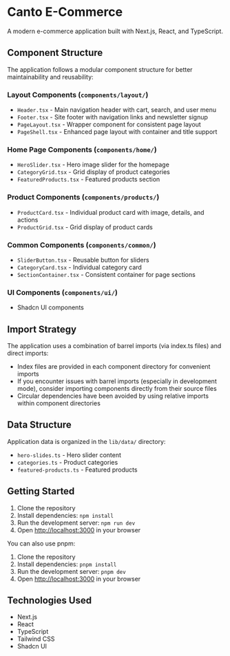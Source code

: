# Canto E-Commerce

A modern e-commerce application built with Next.js, React, and TypeScript.

## Component Structure

The application follows a modular component structure for better maintainability and reusability:

### Layout Components (`components/layout/`)

- `Header.tsx` - Main navigation header with cart, search, and user menu
- `Footer.tsx` - Site footer with navigation links and newsletter signup
- `PageLayout.tsx` - Wrapper component for consistent page layout
- `PageShell.tsx` - Enhanced page layout with container and title support

### Home Page Components (`components/home/`)

- `HeroSlider.tsx` - Hero image slider for the homepage
- `CategoryGrid.tsx` - Grid display of product categories
- `FeaturedProducts.tsx` - Featured products section

### Product Components (`components/products/`)

- `ProductCard.tsx` - Individual product card with image, details, and actions
- `ProductGrid.tsx` - Grid display of product cards

### Common Components (`components/common/`)

- `SliderButton.tsx` - Reusable button for sliders
- `CategoryCard.tsx` - Individual category card
- `SectionContainer.tsx` - Consistent container for page sections

### UI Components (`components/ui/`)

- Shadcn UI components

## Import Strategy

The application uses a combination of barrel imports (via index.ts files) and direct imports:

- Index files are provided in each component directory for convenient imports
- If you encounter issues with barrel imports (especially in development mode), consider importing components directly from their source files
- Circular dependencies have been avoided by using relative imports within component directories

## Data Structure

Application data is organized in the `lib/data/` directory:

- `hero-slides.ts` - Hero slider content
- `categories.ts` - Product categories
- `featured-products.ts` - Featured products

## Getting Started

1. Clone the repository
2. Install dependencies: `npm install`
3. Run the development server: `npm run dev`
4. Open [http://localhost:3000](http://localhost:3000) in your browser

You can also use pnpm:

1. Clone the repository
2. Install dependencies: `pnpm install`
3. Run the development server: `pnpm dev`
4. Open [http://localhost:3000](http://localhost:3000) in your browser

## Technologies Used

- Next.js
- React
- TypeScript
- Tailwind CSS
- Shadcn UI
